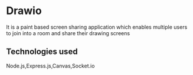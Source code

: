 <h1>Drawio </h1>

<p>It is a paint based screen sharing application which enables multiple users to join into a room and share their drawing screens</p>

<h2>Technologies used</h2>
<p> Node.js,Express.js,Canvas,Socket.io</p>
